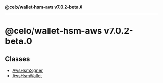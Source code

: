 **@celo/wallet-hsm-aws v7.0.2-beta.0**

***

# @celo/wallet-hsm-aws v7.0.2-beta.0

## Classes

- [AwsHsmSigner](classes/AwsHsmSigner.md)
- [AwsHsmWallet](classes/AwsHsmWallet.md)
